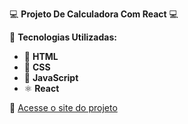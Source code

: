 💻 **Projeto De Calculadora Com React** 💻  

📌 **Tecnologias Utilizadas:**  
- 📄 **HTML**  
- 🎨 **CSS**  
- 🚀 **JavaScript**
- ⚛️ **React**

🔗 [Acesse o site do projeto](https://yan-dmc.github.io/dio.React_LabProject.1/)

